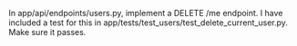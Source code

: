 In app/api/endpoints/users.py, implement a DELETE /me endpoint. I have included a test for this in app/tests/test_users/test_delete_current_user.py. Make sure it passes.
